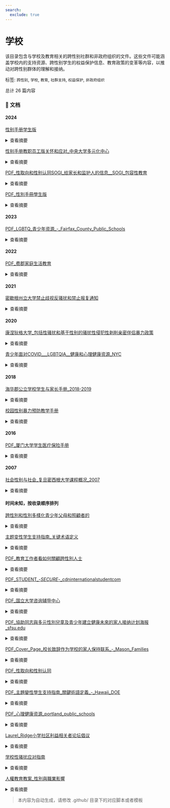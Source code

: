 ```yaml
---
search:
  exclude: true
---
```



# 学校

该目录包含与学校及教育相关的跨性别社群和非政府组织的文件。这些文件可能涵盖学校内的支持资源、跨性别学生的权益保护信息、教育政策的变革等内容，以推动对跨性别群体的理解和接纳。


标签: `跨性别`, `学校`, `教育`, `社群支持`, `权益保护`, `非政府组织`


总计 26 篇内容



### 📄 文档


#### 2024



[性别手册学生版](性别手册学生版_page.md)<details><summary>查看摘要</summary>

《性/别手册学生版》是为中央大学全体学生准备的一本详尽手册，主要围绕性和性别相关知识进行阐释和教育，旨在提升学生对LGBTQ群体及其社会环境的理解。手册由中央大学多元化中心于2024年发布。内容涵盖与性/别相关的基本用语、学生生活中的性别处理、有关校园设施的使用及多元化中心的服务。手册中强调了性别认同、性别表达等重要概念，并通过举例阐述如何在校园环境中更好地理解和支持性别少数群体。此外，手册提供了出柜的过程和意义，指导学生如何尊重他人的性别认同与性取向，同时也列举了咨询和支持的渠道，以确保每名学生能够在一个舒适和包容的环境中学习和生活。
</details>




[性别手册教职员工版关怀和应对_中央大学多元化中心](性别手册教职员工版关怀和应对_中央大学多元化中心_page.md)<details><summary>查看摘要</summary>

《性/别手册教职员工版－关怀和应对》是由中央大学多元化中心于2024年发布的文件，目的是为学校的教职员工提供关于性别多样性的知识和信息，帮助他们创建一个包容和关爱所有学生的校园环境。手册的内容包含了对学生生活中可能涉及的性别问题的处理指导，诸如如何处理姓名和性别的使用、如何利用校园内的各种设施、以及教育实习和留学的相关指导等。手册中还详细探讨了相关法律政策、社会氛围，以及如何应对校园内的性别歧视和歧视性语言等重要问题。此外，手册引用了一些关键事件作为案例分析，如一桥大学的出柜事件，提醒教职员工避免替他人出柜的行为可能带来的严重后果。本手册不仅是对多样化环境的响应，还强调了教师在促进和谐校园文化中的重要角色。
</details>




[PDF_性取向和性别认同SOGI_给家长和监护人的信息__SOGI_包容性教育](PDF_性取向和性别认同SOGI_给家长和监护人的信息__SOGI_包容性教育_page.md)<details><summary>查看摘要</summary>

该文件为《性取向和性别认同 (SOGI): 给家长和监护人的信息》的资料，旨在为父母和监护人提供关于跨性别及性别多元化的教育支持与信息。它涵盖了SOGI包容性教育的概念与重要性，强调教育工作者致力于创造一个公平、多样性和包容性的学习环境。文中指出，SOGI包容性教育并非单独课程，而是一套工具和资源，旨在减少校园中的欺凌和歧视，并支持所有学生，尤其是2SLGBTQ+社群成员。文件中列举了相关政策链接及对SOGI教育的误解与真相，强调资源的适合性以及家长在教育中所扮演的重要角色。
</details>




[PDF_性別手冊學生版](PDF_性別手冊學生版_page.md)<details><summary>查看摘要</summary>

本文件为中央大学提供的《性别手册学生版》，旨在为该校全体学生提供与性别和性取向相关的知识和信息的汇总。手册的内容涵盖了性别和性取向的基本概念，包括性别认同、性别表达、性取向等，旨在提高学生对性别与性取向问题的认识和理解。从‘与性别的相关用语’到‘学生生活’的各项制度，手册详细列出了如何在校内安全、平等地处理性别问题的指南。手册中特别强调了多样性的重要性，向学生传达了多元、流动的性别认同和表达的概念以及‘出柜’这一过程的复杂性，且提供了中央大学多元化中心的咨询服务信息。此外，手册还包含了一些实际的校园政策，包括如何处理姓名和性别信息的更改，以及设施的使用，如洗手间和更衣室的安排。这本手册不仅是一个知识性的工具，也是促进校园内各性别与性取向群体相互理解和尊重的重要资源。
</details>



#### 2023



[PDF_LGBTQ_青少年资源_-_Fairfax_County_Public_Schools](PDF_LGBTQ_青少年资源_-_Fairfax_County_Public_Schools_page.md)<details><summary>查看摘要</summary>

该文件是《LGBTQ+ 青少年资源》的指南，由费郡公立学校家庭资源中心发布。文件中提供了多种资源，帮助LGBTQ+青少年及其家庭找到所需的信息和支持，包括卫生与保健、精神健康和药物滥用、法律服务、互助小组及教育等方面。内容涵盖了全国自杀预防热线、特雷弗计划、青少年骄傲门诊和其他行动团体与服务提供者的信息，致力于帮助年轻的LGBTQ人群应对心理健康问题、法律权益、医疗保健等方面的挑战。文件中还列出了多家机构的联系方式及其服务内容，确保这些资源能为青少年及其家庭提供必要的支持和协助。该文件于2023年更新，显示了信息的时效性和适用性。
</details>



#### 2022



[PDF_费郡家庭生活教育](PDF_费郡家庭生活教育_page.md)<details><summary>查看摘要</summary>

本文件为费郡公立学校七年级家庭生活教育课程的相关信息，涵盖情感与社交健康、青少年发展及家庭关系等多个主题。文件提及如学生需选择不参加课程的表格，提供了相应的填写说明和课程内容概述。课程内容包括理解中学期间身体、情感和性别认同的发展变化，强调使用尊重和包容的语言以促进无偏见和歧视的环境。此外，部分课程内容涉及互联网安全、个人隐私保护以及积极自我形象的培养。所有课程均为男女分班进行，并要求家长在希望孩子不参与特定课程时进行书面说明。
</details>



#### 2021



[密歇根州立大学禁止歧视反骚扰和禁止报复通知](密歇根州立大学禁止歧视反骚扰和禁止报复通知_page.md)<details><summary>查看摘要</summary>

该文件为密歇根州立大学于2021年6月9日发布的通知，详细阐述了大学在各种项目和活动中对歧视、骚扰及报复行为的零容忍政策。文件指出，该校禁止基于多种因素（包括种族、性别认同、性取向等）对任何人进行歧视或骚扰，同时强调对举报者及参与调查的人员不予报复。大学公平办公室负责处理所有相关投诉，并会为受影响者提供必要的支持措施。文件中还列出了相关的法律法规，如美国残疾人法、消费者保护法等，以确保校园环境的公正与安全。此外，文件还提供了具体的举报途径和联系信息，确保大学社区成员能够方便地报告任何违反政策的行为。
</details>



#### 2020



[康涅狄格大学_包括性骚扰和基于性别的骚扰性侵犯性剥削亲密伴侣暴力政策](康涅狄格大学_包括性骚扰和基于性别的骚扰性侵犯性剥削亲密伴侣暴力政策_page.md)<details><summary>查看摘要</summary>

本文件是康涅狄格大学（University of Connecticut）关于反歧视、反骚扰和相关反人际暴力的政策。文件详细阐述了校园内针对性骚扰、基于性别的骚扰、性侵犯、性剥削、亲密伴侣暴力、缠扰、报复等行为的禁止政策，以及相关的举报程序和调查流程。文件中的政策旨在创建一个安全且无歧视的学习与工作环境，让所有学生、员工和访问者都能在尊重和平等的氛围中生活和学习。具体包括政策声明，适用对象，隐私与机密的定义，员工的举报责任，禁止行为的定义，以及大学提供的资源与支持措施。政策明确规定了对违反上述禁止行为的人员可能采取的纪律处分，以及大学在处理这些报告时将采取的具体步骤。
</details>




[青少年面对COVID___LGBTQIA__健康和心理健康资源_NYC](青少年面对COVID___LGBTQIA__健康和心理健康资源_NYC_page.md)<details><summary>查看摘要</summary>

此文件是一个关于青少年在COVID-19大流行期间所面临健康和心理健康挑战的综合资源指南，特别关注LGBTQIA群体。文件详细描述了青少年可能在隔离期间遇到的一系列问题，如情绪低落、家庭关系紧张，以及对健康信息的疑虑。它提供了纽约市各种可用的支持和服务资源，包括心理健康服务、远程医疗、家庭暴力支持、物质滥用预防和治疗等。

文件中明确指出，虽然大流行给青少年带来了许多困扰，但纽约市的多个机构和组织仍然为青少年提供了多种帮助。比如，Mount Sinai青少年健康中心为10-22岁的青少年提供全面的医疗和心理健康服务。此外，各种热线和在线支持资源，像NYC Well和Trevor Project等也为青少年提供情感支持和危机干预。

文件特别强调了确保心理健康的重要性，并鼓励青少年在面临困难时寻求帮助。针对心理健康、教育支持、家庭暴力、自杀预防等主题，文件一一描述了可用的具体资源，强调在疫情期间保护自身安全和心理健康的必要性。
</details>



#### 2018



[海华郡公立学校学生与家长手册_2018-2019](海华郡公立学校学生与家长手册_2018-2019_page.md)<details><summary>查看摘要</summary>

本文件为海华郡公立学校2018-2019学年学生与家长手册。手册中详细列出了学校的各项服务、使用设备的政策、学生的行为规范、帮助家长理解学术要求和参与学生教育的方式。手册包括重要的联系信息，如学校的总机号码、各部门的电话以及青少年危机热线等。这本手册还强调学校致力于创造一个安全、包容、多元的学习环境，并鼓励各类背景的家庭参与到学校生活中。具体内容涵盖了学校安全条例、特教服务、餐饮服务、家庭作业指导、校规、投诉程序等，整体体现了对学生尤其是边缘群体如跨性别者等的支持与照顾。
</details>




[校园性别暴力预防教学手册](校园性别暴力预防教学手册_page.md)<details><summary>查看摘要</summary>

《校园性别暴力预防教学手册》是由联合国教育、科学及文化组织（UNESCO）发布的一份教育资源，旨在为教师和学校领导提供针对中学生（适合11-14岁）关于预防校园性别暴力的指导。手册的内容涵盖了性别暴力的定义、背景、影响及其与生理性别和社会性别的关系。通过细致的术语表，手册为教师提供了有关性别认同、性别表现、性别暴力及其应对策略的深入理解。手册强调，教师在创建文明关系和预防校园暴力方面的重要角色，且提供了多个可行的课堂活动，帮助学生理解性别平等的重要性，并培养相应的沟通和处理暴力的技能。该手册还特别指出，跨性别、同性恋等群体在校园中可能面临的特殊挑战，鼓励教师通过教育来增进学生对性别多样性的理解和尊重。
</details>



#### 2016



[PDF_厦门大学学生医疗保险手册](PDF_厦门大学学生医疗保险手册_page.md)<details><summary>查看摘要</summary>

该文件为《厦门大学学生医疗保险手册》，由厦门大学学生工作处于2016年7月编制，旨在为厦门大学的全日制学生提供详细的医疗保险信息。手册中介绍了厦门大学的学生医疗保险制度，包括基本医疗保险、补充医疗保障、补充商业保险的定义、参保范围、就医医院范围、转外就医的办理程序及保险待遇等方面的内容。手册详细解释了大学生医疗保险的基本定义及其重要性，并强调了医疗保险对于保障大学生的医疗卫生权益的重要作用。此外，手册还包括针对新生和老生的参保和缴费流程，以及需要注意的特殊问题和相关开药指南。该文件对了解和使用厦门大学医疗保险制度至关重要，是参保学生的实用手册。
</details>



#### 2007



[社会性别与社会_复旦密西根大学课程概况_2007](社会性别与社会_复旦密西根大学课程概况_2007_page.md)<details><summary>查看摘要</summary>

本文件是复旦大学与密西根大学合作开设的社会性别学博士课程的课程概况，授课时间为2007年8月11日至8月21日。该课程由美国女权主义社会学家朱迪斯·斯泰西教授主讲，主要内容涵盖了西方社会学界女权主义学术的发展以及相关的学术探讨。此外，课程还邀请了若干中国学者就其研究和行动开设专题讲座，旨在帮助学员理解和思考西方女权主义与中国女权主义的关系。课程设置多样，学生需完成三篇基于选定主题的短评，讨论女权主义研究面临的挑战及其对中国社会性别研究的启示。
</details>



#### 时间未知，按收录顺序排列



[跨性別和性別多樣化青少年父母和照顧者的](跨性別和性別多樣化青少年父母和照顧者的_page.md)<details><summary>查看摘要</summary>

该文件为温哥华教育局发布的小册子，旨在为跨性别和性别多样化青少年的父母和照顾者提供疑问解答和相关支持信息。内容包括对跨性别和性别多样化青少年的介绍，强调每个年轻人都应该有良好的自我感觉，获得支持和安全感。文件中指出，父母和照顾者的支持对孩子的心理健康至关重要，提供了如何与孩子沟通性别认同、如何理解和尊重孩子的性别表达的具体建议。此外，文本还涵盖了对性别多样化的定义、父母如何应对偏见和歧视、以及可用的医疗资源与法律保护等重要信息。解决了许多家长可能会面临的常见问题，例如孩子如何确定自己的性别认同，何时应寻求专业人员的帮助，如何在家庭内部建立正面的讨论氛围等。同时，本小册子还提供了丰富的资源链接，帮助父母和照顾者找到相关的支持和教育信息。
</details>




[主题变性学生支持指南_关键术语定义](主题变性学生支持指南_关键术语定义_page.md)<details><summary>查看摘要</summary>

这份《变性学生支持指南》旨在帮助学校社区更好地支持变性学生。这本指南提供了针对变性学生的基本定义和关键术语，例如"性别认同"、"性别表达"、"出生指定性别"等，为教育者和学校管理人员提供在处理与变性学生相关问题时的参考。文中强调，变性学生的需求是个性化的，学校需根据实际情况与学生及其家长共同探讨并制定适合的支持方案。

文件中提到，变性学生在校园内应被尊重性别认同，包括使用与其性别认同相符的更衣室和洗手间。此外，学校不得基于出生性别对变性学生进行歧视，具体法律条款也在文中详细列举，说明了变性学生在使用设施、参加体育活动以及其他基于性别的活动中所享有的权利。

特别提到的支持措施包括学校向所有学生（及其家长）发放年度通知，详细告知变性学生相关的权利与请求支持的方式，利用多种方式促进校园内的理解与包容。此指南将有助于教育工作者创建一个更包容、安全的校园环境，让所有学生可以真实表达自我，保证他们的安全与尊重。
</details>




[PDF_教育工作者看如何關顧跨性別人士](PDF_教育工作者看如何關顧跨性別人士_page.md)<details><summary>查看摘要</summary>

该文件为PDF格式的指南，标题为《教育工作者看如何照顾跨性别人士》，旨在为教育工作者提供有关如何更好地支持跨性别学生的建议和策略。尽管我们无法提取文件内容，但可以推测文件中可能包含的要点包括如何创造安全和包容的学习环境，理解跨性别群体所面临的特定挑战，以及教育工作者在促进性别平等和尊重多样性方面的角色。此外，文件可能会涉及跨性别人士在学校中可能遭受的歧视、情感支持的方法、如何与家长沟通等议题。这种支持不仅对于跨性别学生的成长和学习至关重要，还帮助整个学校社区培养尊重与理解。
</details>




[PDF_STUDENT_-_SECURE_-_cdninternationalstudentcom](PDF_STUDENT_-_SECURE_-_cdninternationalstudentcom_page.md)<details><summary>查看摘要</summary>

该文件是关于ISI留学医疗保险计划的介绍手册，主要为留学生提供医疗保险相关信息。手册详细列出了如何就医、保险计划的保障内容、计划费用、理赔信息及其保障条款等。内容包括一卡通的优缺点、如何处理与医疗网络内外就医的索赔，以及不同保险计划的费用范围等。例如，手册提到，在美国，组合医疗保险提供不同的保障类型，包括Smart、Budget、Select和Elite四个等级，每个等级的费用和保障限额各不相同。此外，手册中强调了隐私政策，并提供了联系信息以便留学生在需要时寻求帮助。
</details>




[PDF_国立大学咨询辅导中心](PDF_国立大学咨询辅导中心_page.md)<details><summary>查看摘要</summary>

该文件是来自澳大利亚国立大学咨询辅导中心的资源指导，专为男同性恋、女同性恋、双性恋、变性人、跨性别者和其他性别认同与性取向群体提供支持与帮助。文件详尽列出了多项支持服务，包括大学的酷儿部门与学生平权小组，提供社交活动及心理支持等。内容强调人们有权决定自己的性行为，呼吁对跨性别和酷儿群体的尊重与包容，并列举了多个具体的外部支持资源与服务机构，如堪培拉艾滋病行动委员会和性别中心等。最后，文件提供广泛的联系信息，包括电话、邮箱和网站，方便读者寻求帮助。
</details>




[PDF_協助同志與多元性別兒童及青少年建立健康未來的家人接纳计划海报_sfsu.edu](PDF_協助同志與多元性別兒童及青少年建立健康未來的家人接纳计划海报_sfsu.edu_page.md)<details><summary>查看摘要</summary>

该文档是关于家人接纳计划（Family Acceptance Project®, FAP）的海报，旨在教育家庭成员、医疗人员及宗教信仰领袖更好地理解家庭的接纳对于同志儿童及青少年的健康成长的重要性。文中强调，家人的支持能够显著降低同志儿童和青少年自杀和其他健康问题的风险。海报提供了减少排斥性言行的建议，并指导家长如何通过爱与支持来改善孩子的自尊心和未来展望。此外，文档详细介绍了海报的使用潜径，包括学校、诊所、社区活动和家庭等各种场合。该计划自2002年起就致力于支持多元文化家庭，在心理健康、初级医疗、学校服务等多个领域广泛应用。

FAP海报的内容通过研究证实，有助于提升社会对同志群体的理解与尊重，并促进家庭对儿童及青少年的健康影响。语言适用性也多样，涵盖中文、英文、西班牙文等多种语言，目标是服务更广泛的群体。
</details>




[PDF_Cover_Page_校长致辞作为学校的家人保持联系_-_Mason_Families](PDF_Cover_Page_校长致辞作为学校的家人保持联系_-_Mason_Families_page.md)<details><summary>查看摘要</summary>

本文件是乔治梅森大学为新学年准备的欢迎信，主要内容为校长Gregory Washington致家长和家庭的致辞以及学校新生和家庭计划（NSFP）的介绍。校长在信中对新学年表示欢迎，并强调了梅森大学在多样性和创新方面的成就，以及家长和家庭在学生成功中的重要作用。他鼓励家庭积极参与学校活动，促进与学生的联系，并提供了多种资源和支持渠道，包括家长和家庭委员会的介绍、家庭支持系列、家庭周末和其他活动的日期和信息。此外，文件还列出了2024年学年重要日期，提供了学生和家庭保持联系的多种方式，以及如何在梅森大学的环境中促进学生的学业与成长。
</details>




[PDF_性取向和性别认同](PDF_性取向和性别认同_page.md)<details><summary>查看摘要</summary>

该文件是关于性取向和性别认同（SOGI）的包容性教育的综合介绍，详细阐述了这些主题在学校教育中的应用和重要性。文件首先定义了SOGI教育，并强调它并不只是一门独立课程，而是融入了更广泛的性教育中，涵盖了身份和包容性等诸多主题，旨在减少校园内的欺凌和歧视。其内容提供了针对SOGI教育的一些常见误解与相应事实，目标在于教育师生理解多样性，创造一个支持和包容所有学生的安全环境。

此外，文件指出SOGI教育致力于为所有学生提供支持，并强调其重要性，尤其是对于那些面对独特挑战的2SLGBTQ+学生。通过使用丰富的教学资源，SOGI教育帮助教师在各学科中促进尊重和包容的环境，反映出一个多元文化的学校氛围。同时，文本还强调与家庭的沟通，为家长和监护人提供信息，确保他们了解SOGI教育的价值与目标，鼓励他们参与孩子的教育，确保孩子在学习过程中感到安全和受尊重。
</details>




[PDF_主題變性學生支持指南_關鍵術語定義_-_Hawaii_DOE](PDF_主題變性學生支持指南_關鍵術語定義_-_Hawaii_DOE_page.md)<details><summary>查看摘要</summary>

《变性学生支持指南》是针对学校如何支持变性学生的具体指导文件，旨在为学校和教育工作者提供对变性学生的基本理解以及最佳实践。这份指南详尽地阐述了与变性学生相关的关键术语，例如‘性别认同’、‘性别表达’和‘性别不确定’等，并强调了变性学生在学校环境中所面临的挑战与需求。文中提到，变性学生的需求高度个性化，因此学校工作人员需关注每名学生的具体情况，尽可能尊重其性别认同和表达。此外，指南中阐述了如何在学校内营造一个安全的学习环境，确保变性学生能够在不受歧视的情况下参与所有学校活动。相应的法律法规也被纳入讨论，确保学生在学校中享有平等待遇。
</details>




[PDF_心理健康资源_portland_public_schools](PDF_心理健康资源_portland_public_schools_page.md)<details><summary>查看摘要</summary>

该文档是由俄勒冈州的波特兰公立学校（Portland Public Schools）提供的心理健康资源指南，旨在帮助那些有自杀倾向或者心理健康问题的人及其家属，提供各种求助热线的信息。文中列出了一系列热线和服务，包括针对成年人的Call to Safety、俄勒冈州的DHS热线、危机服务热线以及支持跨性别者的专门热线等。每项服务都清晰地标注了是否提供口译服务，以确保不同语言背景的人都能获得支持。此外，该资源文本强调了心理健康的重要性及可用的支持选项，并鼓励人们在面临心理困扰时，不要犹豫地寻求帮助。
</details>




[Laurel_Ridge小学社区利益相关者论坛倡议](Laurel_Ridge小学社区利益相关者论坛倡议_page.md)<details><summary>查看摘要</summary>

该文件是关于Laurel Ridge小学公平团队筹办的一个社区利益相关者论坛的通知，旨在邀请学生家长、照顾者及社区成员分享他们在学校的多元化和公平经历。论坛特别关注来自不同背景的意见，包括双语人士、特殊教育需求的家庭、LGBTQIA+社群（包括同性恋、双性恋、变性人等），以及黑人、土著、有色人种（BIPOC）家庭。此外，文件提到将进行匿名访谈，以更好地倾听这些声音。论坛的目标是增进社区成员之间的交流与理解，促进更加公平和包容的学校环境。该通知中涵盖了参与方式及联系人信息，以便家庭能够参与到这一重要的对话中。
</details>




[学校性骚扰应对指南](学校性骚扰应对指南_page.md)<details><summary>查看摘要</summary>

本文件《学校性骚扰应对指南》提供了针对学校内性骚扰和性侵犯的应对措施与法律保护信息，旨在帮助学生了解他们在面对性骚扰或性侵犯时的权利和可采取的措施。文件强调，学生有权在一个没有性骚扰和性侵犯的环境中上学，学校有责任保护学生免受骚扰，包括在校内和校外的环境。

指南中详细说明了如何保存证据，包括在遭遇袭击后应尽量保留相关物证，以及如何处理电子证据等。文件建议在受到性骚扰或侵犯后联系RAINN（国家性侵犯网络）获取专业支持，提供24小时的咨询服务。同时，文件还列出了多个重要的资源和求助热线，包括为青少年和LGBTQ+群体提供危机干预的资源，强调维权人士如何帮助受害者安全回到学校并维护其隐私权。
</details>




[人權教育教案_性別與職業影響](人權教育教案_性別與職業影響_page.md)<details><summary>查看摘要</summary>

该文件为《人权教育（含转型正义）教案征件竞赛》的投稿，标题为「性」你一回，「别」和我说你不行动。文件详细介绍了一系列为国中三年级学生设计的教案，旨在引导学生理解性别刻板印象及其对职业选择的影响。教案强调通过桌游等互动形式，使学生在轻松的氛围中学习性别议题，培养其性别意识和人权意识。内容涵盖了课程的设计理念、学习情境、教学目标与评量标准。课程涉及多元性别的探讨，试图让学生认识性别与职业选择之间的复杂关系，同时鼓励他们通过实际行动反思与改变自己的环境。文件还讨论了如何通过具体的教学活动帮助学生认识到社会中的性别不平等，并最终设计出自己的倡议行动。
</details>



> 本内容为自动生成，请修改 .github/ 目录下的对应脚本或者模板
